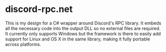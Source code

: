 # discord-rpc.net
This is my design for a C# wrapper around Discord's RPC library. It embeds all the necessary code into the output DLL so no external files are required. It currently only supports Windows but the framework is there to easily add support for Linux and OS X in the same library, making it fully portable across platforms.

